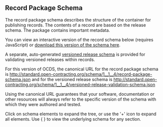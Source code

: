 ## Record Package Schema

The record package schema describes the structure of the container for publishing records. The contents of a record are based on the release schema. The package contains important metadata.

You can view an interactive version of the record schema below (requires JavaScript) or [download this version of the schema here](../../../../record-package-schema.json).

A separate, auto-generated [versioned release schema](../../../../versioned-release-validation-schema.json) is provided for validating versioned releases within records.

For this version of OCDS, the canonical URL for the record package schema is <http://standard.open-contracting.org/schema/1__1__4/record-package-schema.json> and for the versioned release schema is <http://standard.open-contracting.org/schema/1__1__4/versioned-release-validation-schema.json>

Using the canonical URL guarantees that your software, documentation or other resources will always refer to the specific version of the schema with which they were authored and tested.

Click on schema elements to expand the tree, or use the '+' icon to expand all elements. Use { } to view the underlying schema for any section.

<script src="../../_static/docson/widget.js" data-schema="../../record-package-schema.json"></script>

